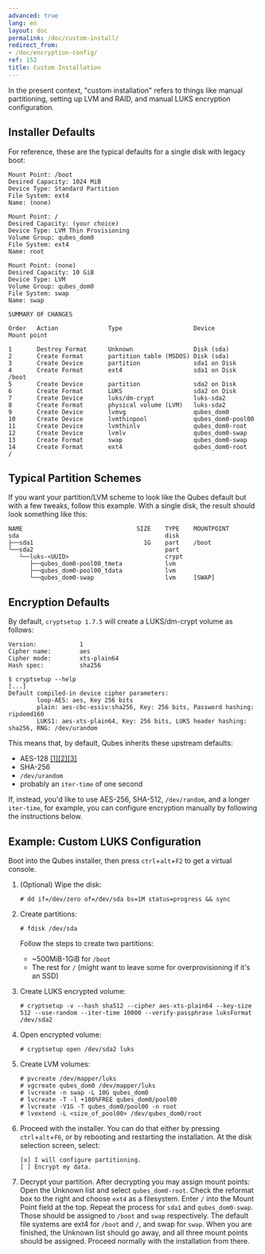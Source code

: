 ```yaml
---
advanced: true
lang: en
layout: doc
permalink: /doc/custom-install/
redirect_from:
- /doc/encryption-config/
ref: 152
title: Custom Installation
---
```


In the present context, "custom installation" refers to things like manual partitioning, setting up LVM and RAID, and manual LUKS encryption configuration.

## Installer Defaults

For reference, these are the typical defaults for a single disk with legacy boot:

~~~
Mount Point: /boot
Desired Capacity: 1024 MiB
Device Type: Standard Partition
File System: ext4
Name: (none)

Mount Point: /
Desired Capacity: (your choice)
Device Type: LVM Thin Provisioning
Volume Group: qubes_dom0
File System: ext4
Name: root

Mount Point: (none)
Desired Capacity: 10 GiB
Device Type: LVM
Volume Group: qubes_dom0
File System: swap
Name: swap
~~~

~~~
SUMMARY OF CHANGES

Order   Action              Type                    Device              Mount point

1       Destroy Format      Unknown                 Disk (sda)
2       Create Format       partition table (MSDOS) Disk (sda)
3       Create Device       partition               sda1 on Disk
4       Create Format       ext4                    sda1 on Disk        /boot
5       Create Device       partition               sda2 on Disk
6       Create Format       LUKS                    sda2 on Disk
7       Create Device       luks/dm-crypt           luks-sda2
8       Create Format       physical volume (LVM)   luks-sda2
9       Create Device       lvmvg                   qubes_dom0
10      Create Device       lvmthinpool             qubes_dom0-pool00
11      Create Device       lvmthinlv               qubes_dom0-root
12      Create Device       lvmlv                   qubes_dom0-swap
13      Create Format       swap                    qubes_dom0-swap
14      Create Format       ext4                    qubes_dom0-root     /
~~~

## Typical Partition Schemes

If you want your partition/LVM scheme to look like the Qubes default but with a few tweaks, follow this example.
With a single disk, the result should look something like this:

~~~
NAME                                SIZE    TYPE    MOUNTPOINT
sda                                         disk
├──sda1                               1G    part    /boot
└──sda2                                     part
   └──luks-<UUID>                           crypt
      ├──qubes_dom0-pool00_tmeta            lvm
      ├──qubes_dom0-pool00_tdata            lvm
      └──qubes_dom0-swap                    lvm     [SWAP]
~~~

## Encryption Defaults

By default, `cryptsetup 1.7.5` will create a LUKS/dm-crypt volume as follows:

~~~
Version:            1
Cipher name:        aes
Cipher mode:        xts-plain64
Hash spec:          sha256
~~~

~~~
$ cryptsetup --help
[...]
Default compiled-in device cipher parameters:
        loop-AES: aes, Key 256 bits
        plain: aes-cbc-essiv:sha256, Key: 256 bits, Password hashing: ripdemd160
        LUKS1: aes-xts-plain64, Key: 256 bits, LUKS header hashing: sha256, RNG: /dev/urandom
~~~

This means that, by default, Qubes inherits these upstream defaults:

- AES-128 [[1]](https://gitlab.com/cryptsetup/cryptsetup/wikis/FrequentlyAskedQuestions)[[2]](https://wiki.archlinux.org/index.php/dm-crypt/Device_encryption)[[3]](https://github.com/dyne/Tomb/issues/238)
- SHA-256
- `/dev/urandom`
- probably an `iter-time` of one second

If, instead, you'd like to use AES-256, SHA-512, `/dev/random`, and a longer `iter-time`, for example, you can configure encryption manually by following the instructions below.

## Example: Custom LUKS Configuration

Boot into the Qubes installer, then press `ctrl`+`alt`+`F2` to get a virtual console.

1. (Optional) Wipe the disk:

    ```
    # dd if=/dev/zero of=/dev/sda bs=1M status=progress && sync
    ```

2. Create partitions:

    ```
    # fdisk /dev/sda
    ```

   Follow the steps to create two partitions:
   
   - ~500MiB-1GiB for `/boot`
   - The rest for `/` (might want to leave some for overprovisioning if it's an SSD)

4. Create LUKS encrypted volume:

    ```
    # cryptsetup -v --hash sha512 --cipher aes-xts-plain64 --key-size 512 --use-random --iter-time 10000 --verify-passphrase luksFormat /dev/sda2
    ```

5. Open encrypted volume:

    ```
    # cryptsetup open /dev/sda2 luks
    ```

6. Create LVM volumes:

    ```
    # pvcreate /dev/mapper/luks
    # vgcreate qubes_dom0 /dev/mapper/luks
    # lvcreate -n swap -L 10G qubes_dom0
    # lvcreate -T -l +100%FREE qubes_dom0/pool00
    # lvcreate -V1G -T qubes_dom0/pool00 -n root
    # lvextend -L <size_of_pool00> /dev/qubes_dom0/root
    ```

8. Proceed with the installer. You can do that either by pressing `ctrl`+`alt`+`F6`, or by rebooting and restarting the installation.
   At the disk selection screen, select:

    ```
    [x] I will configure partitioning.
    [ ] Encrypt my data.
    ```

9. Decrypt your partition. After decrypting you may assign mount points:
   Open the Unknown list and select `qubes_dom0-root`. Check the reformat box to the right and choose `ext4` as a filesystem. Enter `/` into the Mount Point field at the top.
   Repeat the process for `sda1` and `qubes_dom0-swap`. Those should be assigned to `/boot` and `swap` respectively.
   The default file systems are ext4 for `/boot` and `/`, and swap for `swap`.
   When you are finished, the Unknown list should go away, and all three mount points should be assigned. Proceed normally with the installation from there.

